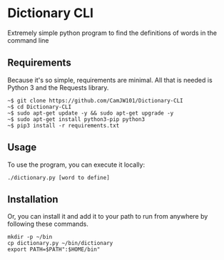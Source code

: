 # Dictionary CLI
 Extremely simple python program to find the definitions of words in the command line

## Requirements
 Because it's so simple, requirements are minimal. All that is needed is Python 3 and the Requests library.
 
 ```
~$ git clone https://github.com/CamJW101/Dictionary-CLI
~$ cd Dictionary-CLI
~$ sudo apt-get update -y && sudo apt-get upgrade -y
~$ sudo apt-get install python3-pip python3
~$ pip3 install -r requirements.txt
```

## Usage
 To use the program, you can execute it locally:
 
 ```./dictionary.py [word to define]```
 
 ## Installation
 Or, you can install it and add it to your path to run from anywhere by following these commands.
 
 ```
mkdir -p ~/bin
cp dictionary.py ~/bin/dictionary
export PATH=$PATH":$HOME/bin"
 ```
